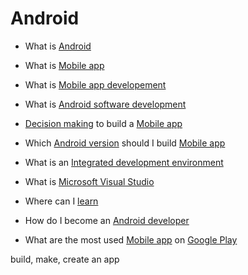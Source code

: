 # Android

- What is [Android](https://en.wikipedia.org/wiki/Android_(operating_system))
- What is [Mobile app](https://en.wikipedia.org/wiki/Mobile_app)
- What is [Mobile app developement](https://en.wikipedia.org/wiki/Mobile_app_development)
- What is [Android software development](https://en.wikipedia.org/wiki/Android_software_development)
- [Decision making](https://en.wikipedia.org/wiki/Decision-making) to build a [Mobile app](https://en.wikipedia.org/wiki/Mobile_app)
- Which [Android version](https://en.wikipedia.org/wiki/Android_version_history) should I build [Mobile app](https://en.wikipedia.org/wiki/Mobile_app)
- What is an [Integrated development environment
](https://en.wikipedia.org/wiki/Integrated_development_environment)
- What is [Microsoft Visual Studio
](https://en.wikipedia.org/wiki/Microsoft_Visual_Studio)

- Where can I [learn](https://en.wikipedia.org/wiki/Learning)
- How do I become an [Android developer](https://en.wikipedia.org/wiki/Android_Developer) 

- What are the most used [Mobile app](https://en.wikipedia.org/wiki/Mobile_app) on [Google Play](https://en.wikipedia.org/wiki/Google_Play)

build, make, create an app 